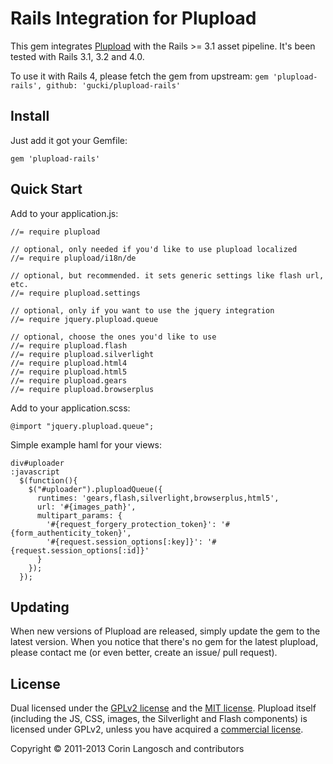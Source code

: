 Rails Integration for Plupload
==

This gem integrates [Plupload](http://www.plupload.com/) with the Rails >= 3.1 asset pipeline. It's been tested with Rails 3.1, 3.2 and 4.0.

To use it with Rails 4, please fetch the gem from upstream: `gem 'plupload-rails', github: 'gucki/plupload-rails'`

Install
--

Just add it got your Gemfile:


    gem 'plupload-rails'


Quick Start
--

Add to your application.js:

    //= require plupload
    
    // optional, only needed if you'd like to use plupload localized
    //= require plupload/i18n/de

    // optional, but recommended. it sets generic settings like flash url, etc.
    //= require plupload.settings     

    // optional, only if you want to use the jquery integration
    //= require jquery.plupload.queue 
    
    // optional, choose the ones you'd like to use
    //= require plupload.flash        
    //= require plupload.silverlight  
    //= require plupload.html4        
    //= require plupload.html5        
    //= require plupload.gears        
    //= require plupload.browserplus


Add to your application.scss:

    @import "jquery.plupload.queue";


Simple example haml for your views:

    div#uploader
    :javascript
      $(function(){
        $("#uploader").pluploadQueue({
          runtimes: 'gears,flash,silverlight,browserplus,html5',
          url: '#{images_path}',
          multipart_params: {
            '#{request_forgery_protection_token}': '#{form_authenticity_token}',
            '#{request.session_options[:key]}': '#{request.session_options[:id]}'
          }
        });
      });


Updating
--
When new versions of Plupload are released, simply update the gem to the latest version. When you notice that there's no gem for the latest plupload, please contact me (or even better, create an issue/ pull request).


License
--

Dual licensed under the [GPLv2 license](GPL-LICENSE.txt) and the [MIT license](MIT-LICENSE.txt). Plupload itself (including the JS, CSS, images, the Silverlight and Flash components) is licensed under GPLv2, unless you have acquired a [commercial license](http://plupload.com/license.php).

Copyright © 2011-2013 Corin Langosch and contributors

